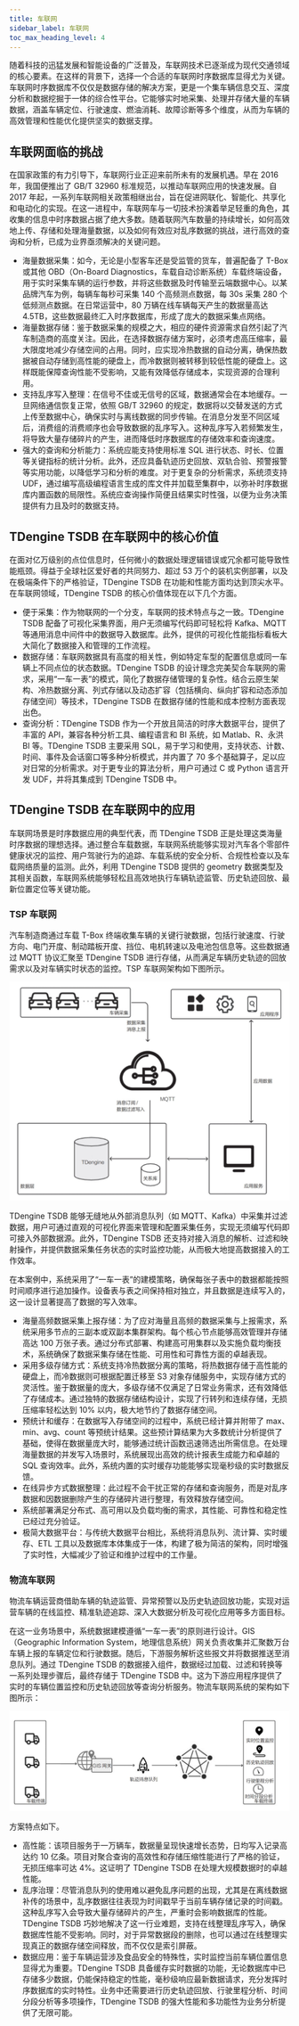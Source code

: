 ```yaml
---
title: 车联网
sidebar_label: 车联网
toc_max_heading_level: 4
---
```


随着科技的迅猛发展和智能设备的广泛普及，车联网技术已逐渐成为现代交通领域的核心要素。在这样的背景下，选择一个合适的车联网时序数据库显得尤为关键。车联网时序数据库不仅仅是数据存储的解决方案，更是一个集车辆信息交互、深度分析和数据挖掘于一体的综合性平台。它能够实时地采集、处理并存储大量的车辆数据，涵盖车辆定位、行驶速度、燃油消耗、故障诊断等多个维度，从而为车辆的高效管理和性能优化提供坚实的数据支撑。

## 车联网面临的挑战

在国家政策的有力引导下，车联网行业正迎来前所未有的发展机遇。早在 2016 年，我国便推出了 GB/T 32960 标准规范，以推动车联网应用的快速发展。自 2017 年起，一系列车联网相关政策相继出台，旨在促进网联化、智能化、共享化和电动化的实现。在这一进程中，车联网车与一切技术扮演着举足轻重的角色，其收集的信息中时序数据占据了绝大多数。随着联网汽车数量的持续增长，如何高效地上传、存储和处理海量数据，以及如何有效应对乱序数据的挑战，进行高效的查询和分析，已成为业界亟须解决的关键问题。

- 海量数据采集：如今，无论是小型客车还是受监管的货车，普遍配备了 T-Box 或其他 OBD（On-Board Diagnostics，车载自动诊断系统）车载终端设备，用于实时采集车辆的运行参数，并将这些数据及时传输至云端数据中心。以某品牌汽车为例，每辆车每秒可采集 140 个高频测点数据，每 30s 采集 280 个低频测点数据。在日常运营中，80 万辆在线车辆每天产生的数据量高达 4.5TB，这些数据最终汇入时序数据库，形成了庞大的数据采集点网络。
- 海量数据存储：鉴于数据采集的规模之大，相应的硬件资源需求自然引起了汽车制造商的高度关注。因此，在选择数据存储方案时，必须考虑高压缩率，最大限度地减少存储空间的占用。同时，应实现冷热数据的自动分离，确保热数据被自动存储到高性能的硬盘上，而冷数据则被转移到较低性能的硬盘上。这样既能保障查询性能不受影响，又能有效降低存储成本，实现资源的合理利用。
- 支持乱序写入整理：在信号不佳或无信号的区域，数据通常会在本地缓存。一旦网络通信恢复正常，依照 GB/T 32960 的规定，数据将以交替发送的方式上传至数据中心，确保实时与离线数据的同步传输。在消息分发至不同区域后，消费组的消费顺序也会导致数据的乱序写入。这种乱序写入若频繁发生，将导致大量存储碎片的产生，进而降低时序数据库的存储效率和查询速度。
- 强大的查询和分析能力：系统应能支持使用标准 SQL 进行状态、时长、位置等关键指标的统计分析。此外，还应具备轨迹历史回放、双轨合验、预警报警等实用功能，以降低学习和分析的难度。对于更复杂的分析需求，系统须支持 UDF，通过编写高级编程语言生成的库文件并加载至集群中，以弥补时序数据库内置函数的局限性。系统应查询操作简便且结果实时性强，以便为业务决策提供有力且及时的数据支持。

## TDengine TSDB 在车联网中的核心价值

在面对亿万级别的点位信息时，任何微小的数据处理逻辑错误或冗余都可能导致性能瓶颈。得益于全球社区爱好者的共同努力、超过 53 万个的装机实例部署，以及在极端条件下的严格验证，TDengine TSDB 在功能和性能方面均达到顶尖水平。在车联网领域，TDengine TSDB 的核心价值体现在以下几个方面。

- 便于采集：作为物联网的一个分支，车联网的技术特点与之一致。TDengine TSDB 配备了可视化采集界面，用户无须编写代码即可轻松将 Kafka、MQTT 等通用消息中间件中的数据导入数据库。此外，提供的可视化性能指标看板大大简化了数据接入和管理的工作流程。
- 数据存储：车联网数据具有高度的相关性，例如特定车型的配置信息或同一车辆上不同点位的状态数据。TDengine TSDB 的设计理念完美契合车联网的需求，采用“一车一表”的模式，简化了数据存储管理的复杂性。结合云原生架构、冷热数据分离、列式存储以及动态扩容（包括横向、纵向扩容和动态添加存储空间）等技术，TDengine TSDB 在数据存储的性能和成本控制方面表现出色。
- 查询分析：TDengine TSDB 作为一个开放且简洁的时序大数据平台，提供了丰富的 API，兼容各种分析工具、编程语言和 BI 系统，如 Matlab、R、永洪 BI 等。TDengine TSDB 主要采用 SQL，易于学习和使用，支持状态、计数、时间、事件及会话窗口等多种分析模式，并内置了 70 多个基础算子，足以应对日常的分析需求。对于更专业的算法分析，用户可通过 C 或 Python 语言开发 UDF，并将其集成到 TDengine TSDB 中。

## TDengine TSDB 在车联网中的应用

车联网场景是时序数据应用的典型代表，而 TDengine TSDB 正是处理这类海量时序数据的理想选择。通过整合车载数据，车联网系统能够实现对汽车各个零部件健康状况的监控、用户驾驶行为的追踪、车载系统的安全分析、合规性检查以及车载网络质量的监测。此外，利用 TDengine TSDB 提供的 geometry 数据类型及其相关函数，车联网系统能够轻松且高效地执行车辆轨迹监管、历史轨迹回放、最新位置定位等关键功能。

### TSP 车联网

汽车制造商通过车载 T-Box 终端收集车辆的关键行驶数据，包括行驶速度、行驶方向、电门开度、制动踏板开度、挡位、电机转速以及电池包信息等。这些数据通过 MQTT 协议汇聚至 TDengine TSDB 进行存储，从而满足车辆历史轨迹的回放需求以及对车辆实时状态的监控。TSP 车联网架构如下图所示。


![TSP 车联网架构](./carnet.png)

TDengine TSDB 能够无缝地从外部消息队列（如 MQTT、Kafka）中采集并过滤数据，用户可通过直观的可视化界面来管理和配置采集任务，实现无须编写代码即可接入外部数据源。此外，TDengine TSDB 还支持对接入消息的解析、过滤和映射操作，并提供数据采集任务状态的实时监控功能，从而极大地提高数据接入的工作效率。

在本案例中，系统采用了“一车一表”的建模策略，确保每张子表中的数据都能按照时间顺序进行追加操作。设备表与表之间保持相对独立，并且数据是连续写入的，这一设计显著提高了数据的写入效率。
- 海量高频数据采集上报存储：为了应对海量且高频的数据采集与上报需求，系统采用多节点的三副本或双副本集群架构。每个核心节点能够高效管理并存储高达 100 万张子表。通过分布式部署、构建高可用集群以及实施负载均衡技术，系统确保了数据采集存储在性能、可用性和可靠性方面的卓越表现。
- 采用多级存储方式：系统支持冷热数据分离的策略，将热数据存储于高性能的硬盘上，而冷数据则可根据配置迁移至 S3 对象存储服务中，实现存储方式的灵活性。鉴于数据量的庞大，多级存储不仅满足了日常业务需求，还有效降低了存储成本。通过独特的数据存储结构设计，实现了行转列和连续存储，无损压缩率轻松达到 10% 以内，极大地节约了数据存储空间。
- 预统计和缓存：在数据写入存储空间的过程中，系统已经计算并附带了 max、min、avg、count 等预统计结果。这些预计算结果为大多数统计分析提供了基础，使得在数据量庞大时，能够通过统计函数迅速筛选出所需信息。在处理海量数据的并发写入场景时，系统展现出高效的统计报表生成能力和卓越的 SQL 查询效率。此外，系统内置的实时缓存功能能够实现毫秒级的实时数据反馈。
- 在线异步方式数据整理：此过程不会干扰正常的存储和查询服务，而是对乱序数据和因数据删除产生的存储碎片进行整理，有效释放存储空间。
- 系统部署满足分布式、高可用以及负载均衡的需求，其性能、可靠性和稳定性已经过充分验证。
- 极简大数据平台：与传统大数据平台相比，系统将消息队列、流计算、实时缓存、ETL 工具以及数据库本体集成于一体，构建了极为简洁的架构，同时增强了实时性，大幅减少了验证和维护过程中的工作量。

### 物流车联网

物流车辆运营商借助车辆的轨迹监管、异常预警以及历史轨迹回放功能，实现对运营车辆的在线监控、精准轨迹追踪、深入大数据分析及可视化应用等多方面目标。

在这一业务场景中，系统数据建模遵循“一车一表”的原则进行设计。GIS（Geographic Information System，地理信息系统）网关负责收集并汇聚数万台车辆上报的车辆定位和行驶数据。随后，下游服务解析这些报文并将数据推送至消息队列。通过 TDengine TSDB 的数据接入组件，数据经过加载、过滤和转换等一系列处理步骤后，最终存储于 TDengine TSDB 中。这为下游应用程序提供了实时的车辆位置监控和历史轨迹回放等查询分析服务。物流车联网系统的架构如下图所示：

![物流车联网系统架构](./distribution.png)

方案特点如下。
- 高性能：该项目服务于一万辆车，数据量呈现快速增长态势，日均写入记录高达约 10 亿条。项目对聚合查询的高效性和存储压缩性能进行了严格的验证，无损压缩率可达 4%。这证明了 TDengine TSDB 在处理大规模数据时的卓越性能。
- 乱序治理：尽管消息队列的使用难以避免乱序问题的出现，尤其是在离线数据补传的场景中，乱序数据往往表现为时间戳早于当前车辆存储记录的时间戳。这种乱序写入会导致大量存储碎片的产生，严重时会影响数据库的性能。TDengine TSDB 巧妙地解决了这一行业难题，支持在线整理乱序写入，确保数据库性能不受影响。同时，对于异常数据段的删除，也可以通过在线整理实现真正的数据存储空间释放，而不仅仅是索引屏蔽。
- 数据应用：鉴于车辆运营涉及食品安全的特殊性，实时监控当前车辆位置信息显得尤为重要。TDengine TSDB 具备缓存实时数据的功能，无论数据库中已存储多少数据，仍能保持稳定的性能，毫秒级响应最新数据请求，充分发挥时序数据库的实时特性。业务中还需要进行历史轨迹回放、行驶里程分析、时间分段分析等多项操作，TDengine TSDB 的强大性能和多功能性为业务分析提供了无限可能。